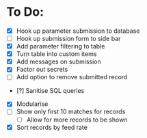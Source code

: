 # To Do:
- [X] Hook up parameter submission to database
- [ ] Hook up submission form to side bar
- [X] Add parameter filtering to table
- [X] Turn table into custom items
- [X] Add messages on submission
- [X] Factor out secrets
- [ ] Add option to remove submitted record
- [?] Sanitise SQL queries
- [X] Modularise
- [ ] Show only first 10 matches for records
  - [ ] Allow for more records to be shown
- [X] Sort records by feed rate